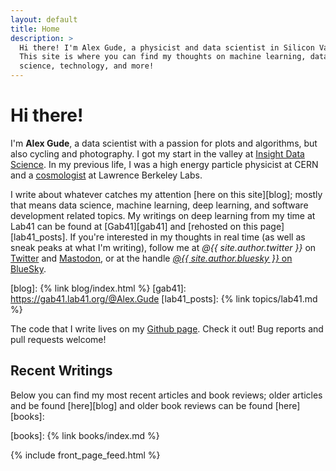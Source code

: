 ```yaml
---
layout: default
title: Home
description: >
  Hi there! I'm Alex Gude, a physicist and data scientist in Silicon Valley.
  This site is where you can find my thoughts on machine learning, data
  science, technology, and more!
---
```


# Hi there!

I'm **Alex Gude**, a data scientist with a passion for plots and algorithms,
but also cycling and photography. I got my start in the valley at [Insight
Data Science][insight]. In my previous life, I was a high energy particle
physicist at CERN and a [cosmologist][scp] at Lawrence Berkeley Labs.

[insight]: https://www.insightdatascience.com
[scp]: http://supernova.lbl.gov

I write about whatever catches my attention [here on this site][blog]; mostly
that means data science, machine learning, deep learning, and software
development related topics. My writings on deep learning from my time at Lab41
can be found at [Gab41][gab41] and [rehosted on this page][lab41_posts]. If
you're interested in my thoughts in real time (as well as sneak peaks at what
I'm writing), follow me at _@{{ site.author.twitter }}_ on <a rel="me"
href="https://twitter.com/{{ site.author.twitter }}">Twitter</a> and <a
rel="me" href="https://{{ site.author.mastodon_instance }}/@{{
site.author.mastodon }}">Mastodon</a>, or at the handle <a rel="me"
href="https://bsky.app/profile/{{ site.author.bluesky }}">_@{{
site.author.bluesky }}_ on BlueSky</a>.

[blog]: {% link blog/index.html %}
[gab41]: https://gab41.lab41.org/@Alex.Gude
[lab41_posts]: {% link topics/lab41.md %}

The code that I write lives on my <a rel="me" href="https://github.com/{{
site.author.github }}">Github page</a>. Check it out! Bug reports and pull
requests welcome!

## Recent Writings

Below you can find my most recent articles and book reviews; older articles
and be found [here][blog] and older book reviews can be found [here][books]:

[books]: {% link books/index.md %}

{% include front_page_feed.html %}
